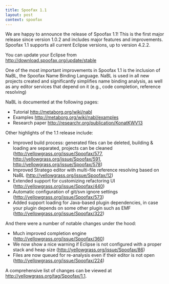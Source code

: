 ```yaml
---
title: Spoofax 1.1
layout: post
context: spoofax
---
```


We are happy to announce the release of Spoofax 1.1! This is the first major release since version 1.0.2 and includes major features and improvements. Spoofax 1.1 supports all current Eclipse versions, up to version 4.2.2.

You can update your Eclipse from <http://download.spoofax.org/update/stable>

One of the most important improvements in Spoofax 1.1 is the inclusion of NaBL, the Spoofax Name Binding Language. NaBL is used in all new projects created and significantly simplifies name binding analysis, as well as any editor services that depend on it (e.g., code completion, reference resolving)

NaBL is documented at the following pages:

- Tutorial <http://metaborg.org/wiki/nabl>
- Examples <http://metaborg.org/wiki/nabl/examples>
- Research paper <http://researchr.org/publication/KonatKWV13>

Other highlights of the 1.1 release include:

- Improved build process: generated files can be deleted, building & loading are separated, projects can be cleaned (<http://yellowgrass.org/issue/Spoofax/577>, <http://yellowgrass.org/issue/Spoofax/591>, <http://yellowgrass.org/issue/Spoofax/578>)
- Improved Stratego editor with multi-file reference resolving based on NaBL (<http://yellowgrass.org/issue/Spoofax/12>)
- Extended support for customizing refactoring UI (<http://yellowgrass.org/issue/Spoofax/440>)
- Automatic configuration of git/svn ignore settings (<http://yellowgrass.org/issue/Spoofax/573>)
- Added support loading for Java-based plugin dependencies, in case your plugin depends on some other plugin such as EMF (<http://yellowgrass.org/issue/Spoofax/322>)

And there were a number of notable changes under the hood:

- Much improved completion engine (<http://yellowgrass.org/issue/Spoofax/360>)
- We now show a nice warning if Eclipse is not configured with a proper stack and heap size (http://yellowgrass.org/issue/Spoofax/86)
- Files are now queued for re-analysis even if their editor is not open (<http://yellowgrass.org/issue/Spoofax/224>)

A comprehensive list of changes can be viewed at <http://yellowgrass.org/tag/Spoofax/1.1>.

